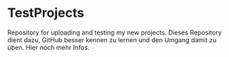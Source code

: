 # TestProjects
Repository for uploading and testing my new projects. 
  Dieses Repository dient dazu, GitHub besser kennen zu lernen und den Umgang damit zu üben. 
  Hier noch mehr Infos. 
